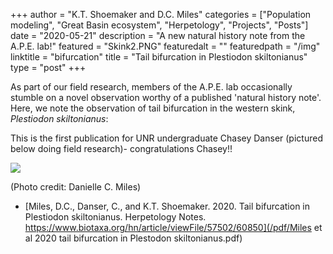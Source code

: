 +++
author = "K.T. Shoemaker and D.C. Miles"
categories = ["Population modeling", "Great Basin ecosystem", "Herpetology", "Projects", "Posts"]
date = "2020-05-21"
description = "A new natural history note from the A.P.E. lab!"
featured = "Skink2.PNG"
featuredalt = ""
featuredpath = "/img"
linktitle = "bifurcation"
title = "Tail bifurcation in Plestiodon skiltonianus"
type = "post"
+++

As part of our field research, members of the A.P.E. lab occasionally stumble on a novel observation worthy of a published 'natural history note'. Here, we note the observation of tail bifurcation in the western skink, *Plestiodon skiltonianus*:

This is the first publication for UNR undergraduate Chasey Danser (pictured below doing field research)- congratulations Chasey!!

![](/img/chasey1.jpg)

(Photo credit: Danielle C. Miles)


* [Miles, D.C., Danser, C., and K.T. Shoemaker. 2020. Tail bifurcation in Plestiodon skiltonianus. Herpetology Notes. https://www.biotaxa.org/hn/article/viewFile/57502/60850](/pdf/Miles et al 2020 tail bifurcation in Plestodon skiltonianus.pdf)
